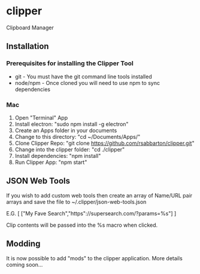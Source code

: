 # clipper
Clipboard Manager

## Installation

### Prerequisites for installing the Clipper Tool

 - git - You must have the git command line tools installed
 - node/npm - Once cloned you will need to use npm to sync dependencies

### Mac

1. Open "Terminal" App
2. Install electron: "sudo npm install -g electron"
3. Create an Apps folder in your documents
4. Change to this directory: "cd ~/Documents/Apps/"
5. Clone Clipper Repo: "git clone https://github.com/rsabbarton/clipper.git"
6. Change into the clipper folder: "cd ./clipper"
7. Install dependencies: "npm install"
8. Run Clipper App: "npm start"

## JSON Web Tools

If you wish to  add custom web tools then create an array of Name/URL pair arrays and save the file to ~/.clipper/json-web-tools.json

E.G.
[
  ["My Fave Search","https"://supersearch.com/?params=%s"]
]

Clip contents will be passed into the %s macro when clicked.

## Modding

It is now possible to add "mods" to the clipper application.  More details coming soon...